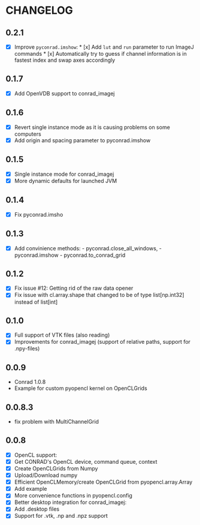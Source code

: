 # CHANGELOG

## 0.2.1

* [x]  Improve `pyconrad.imshow`:
        * [x]  Add `lut` and `run` parameter to run ImageJ commands
        * [x]  Automatically try to guess if channel information is in fastest index and swap axes accordingly

## 0.1.7

* [x]  Add OpenVDB support to conrad_imagej

## 0.1.6

* [x]  Revert single instance mode as it is causing problems on some computers
* [x]  Add origin and spacing parameter to pyconrad.imshow

## 0.1.5

* [x]  Single instance mode for conrad_imagej
* [x]  More dynamic defaults for launched JVM

## 0.1.4

* [x]  Fix pyconrad.imsho

## 0.1.3

* [x]  Add convinience methods:
        - pyconrad.close_all_windows,
        - pyconrad.imshow
        - pyconrad.to_conrad_grid

## 0.1.2

* [x]  Fix issue #12: Getting rid of the raw data opener
* [x]  Fix issue with cl.array.shape that changed to be of type list[np.int32] instead of list[int]

## 0.1.0

* [x]  Full support of VTK files (also reading)
* [x]  Improvements for conrad_imagej (support of relative paths, support for .npy-files)

## 0.0.9

* Conrad 1.0.8
* Example for custom pyopencl kernel on OpenCLGrids

## 0.0.8.3

* fix problem with MultiChannelGrid

## 0.0.8

* [x]  OpenCL support:
  * [x]  Get CONRAD's OpenCL device, command queue, context
  * [x]  Create OpenCLGrids from Numpy
  * [x]  Upload/Download numpy
  * [x]  Efficient OpenCLMemory/create OpenCLGrid from pyopencl.array.Array
  * [x]  Add example
* [x]  More convenience functions in pyopencl.config
* [x]  Better desktop integration for conrad_imagej:
  * [x]  Add .desktop files
  * [x]  Support for .vtk, .np and  .npz support
